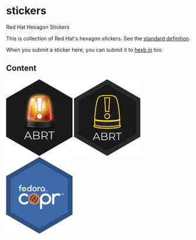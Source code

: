 # stickers
Red Hat Hexagon Stickers

This is collection of Red Hat's hexagon stickers. See the [standard definition](https://github.com/terinjokes/StickersStandard).

When you submit a sticker here, you can submit it to [hexb.in](http://hexb.in/) too.

## Content

<img src="./vector/abrt.svg" height="209px">
<img src="./vector/abrt-simple.svg" height="209px">
<img src="./vector/copr.svg" height="209px">
